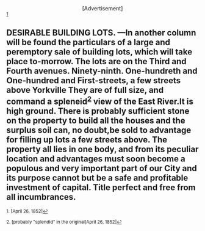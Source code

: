 <center>[Advertisement]</center><sup><a href="#fn1" id="ref1">1</a></sup> 

DESIRABLE BUILDING LOTS. —In another column will be found the particulars of a large and peremptory sale of building lots, which will take place to-morrow. The lots are on the Third and Fourth avenues. Ninety-ninth. One-hundreth and One-hundred and First-streets, a few streets above Yorkville They are of full size, and command a spleneid<sup><a href="#fn2" id="ref2">2</a></sup> view of the East River.It is high ground. There is probably sufficient stone on the property to build all the houses and the surplus soil can, no doubt,be sold to advantage for filling up lots a few streets above. The property all lies in one body, and from its peculiar location and advantages must soon become a populous and very important part of our City and its purpose cannot but be a safe and profitable investment of capital. Title perfect and free from all incumbrances.  
   ---
   <p><sup id="fn1">1. [April 26, 1852]<a href="#ref1" title="Jump back to footnote 1 in the text.">↩</a></sup></p>
   <sup id="fn2">2. [probably "splendid" in the original]April 26, 1852]<a href="#ref2" title="Jump back to footnote 2 in the text.">↩</a></sup>
   
   
   

